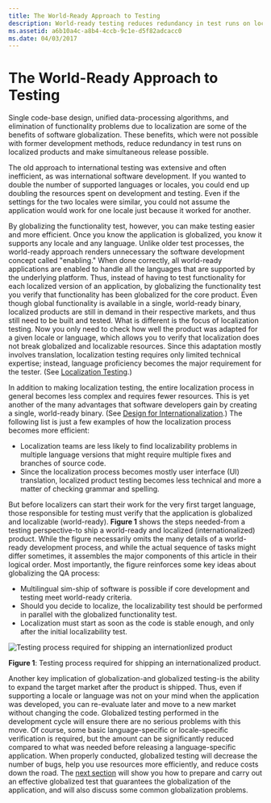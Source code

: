 ```yaml
---
title: The World-Ready Approach to Testing
description: World-ready testing reduces redundancy in test runs on localized products and make simultaneous release possible.
ms.assetid: a6b10a4c-a8b4-4ccb-9c1e-d5f82adcacc0
ms.date: 04/03/2017
---
```


# The World-Ready Approach to Testing

Single code-base design, unified data-processing algorithms, and elimination of functionality problems due to localization are some of the benefits of software globalization. These benefits, which were not possible with former development methods, reduce redundancy in test runs on localized products and make simultaneous release possible.

The old approach to international testing was extensive and often inefficient, as was international software development. If you wanted to double the number of supported languages or locales, you could end up doubling the resources spent on development and testing. Even if the settings for the two locales were similar, you could not assume the application would work for one locale just because it worked for another.

By globalizing the functionality test, however, you can make testing easier and more efficient. Once you know the application is globalized, you know it supports any locale and any language. Unlike older test processes, the world-ready approach renders unnecessary the software development concept called "enabling." When done correctly, all world-ready applications are enabled to handle all the languages that are supported by the underlying platform. Thus, instead of having to test functionality for each localized version of an application, by globalizing the functionality test you verify that functionality has been globalized for the core product. Even though global functionality is available in a single, world-ready binary, localized products are still in demand in their respective markets, and thus still need to be built and tested. What is different is the focus of localization testing. Now you only need to check how well the product was adapted for a given locale or language, which allows you to verify that localization does not break globalized and localizable resources. Since this adaptation mostly involves translation, localization testing requires only limited technical expertise; instead, language proficiency becomes the major requirement for the tester. (See [Localization Testing](localization-testing.md).)

In addition to making localization testing, the entire localization process in general becomes less complex and requires fewer resources. This is yet another of the many advantages that software developers gain by creating a single, world-ready binary. (See [Design for Internationalization](../design/internationalization.md).) The following list is just a few examples of how the localization process becomes more efficient:

-   Localization teams are less likely to find localizability problems in multiple language versions that might require multiple fixes and branches of source code.
-   Since the localization process becomes mostly user interface (UI) translation, localized product testing becomes less technical and more a matter of checking grammar and spelling.

But before localizers can start their work for the very first target language, those responsible for testing must verify that the application is globalized and localizable (world-ready). **Figure 1** shows the steps needed-from a testing perspective-to ship a world-ready and localized (internationalized) product. While the figure necessarily omits the many details of a world-ready development process, and while the actual sequence of tasks might differ sometimes, it assembles the major components of this article in their logical order. Most importantly, the figure reinforces some key ideas about globalizing the QA process:

-   Multilingual sim-ship of software is possible if core development and testing meet world-ready criteria.
-   Should you decide to localize, the localizability test should be performed in parallel with the globalized functionality test.
-   Localization must start as soon as the code is stable enough, and only after the initial localizability test.

![Testing process required for shipping an internationlized product](https://docs.microsoft.com/globalization/testing/images/WR_Testing_Approach.jpg "Testing process required for shipping an internationlized product") 

**Figure 1**: Testing process required for shipping an internationalized product.

Another key implication of globalization-and globalized testing-is the ability to expand the target market after the product is shipped. Thus, even if supporting a locale or language was not on your mind when the application was developed, you can re-evaluate later and move to a new market without changing the code. Globalized testing performed in the development cycle will ensure there are no serious problems with this move. Of course, some basic language-specific or locale-specific verification is required, but the amount can be significantly reduced compared to what was needed before releasing a language-specific application. When properly conducted, globalized testing will decrease the number of bugs, help you use resources more efficiently, and reduce costs down the road. The [next section](globalization-of-the-test.md) will show you how to prepare and carry out an effective globalized test that guarantees the globalization of the application, and will also discuss some common globalization problems.
